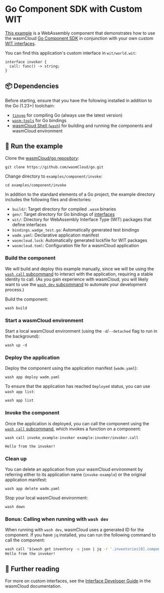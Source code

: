 # Go Component SDK with Custom WIT

[This example](https://github.com/wasmCloud/go/tree/main/examples/component/invoke) is a WebAssembly component that demonstrates how to
use the wasmCloud [Go Component SDK](https://github.com/wasmCloud/go/tree/main/component) in conjunction with your own custom [WIT interfaces](https://wasmcloud.com/docs/concepts/interfaces). 

You can find this application's custom interface in `wit/world.wit`:

```wit
interface invoker {
  call: func() -> string;
}
```

## 📦 Dependencies

Before starting, ensure that you have the following installed in addition to the Go (1.23+) toolchain:

- [`tinygo`](https://tinygo.org/getting-started/install/) for compiling Go (always use the latest version)
- [`wasm-tools`](https://github.com/bytecodealliance/wasm-tools#installation) for Go bindings
- [wasmCloud Shell (`wash`)](https://wasmcloud.com/docs/installation) for building and running the components and wasmCloud environment

## 👟 Run the example

Clone the [wasmCloud/go repository](https://github.com/wasmcloud/go): 

```shell
git clone https://github.com/wasmCloud/go.git
```

Change directory to `examples/component/invoke`:

```shell
cd examples/component/invoke
```

In addition to the standard elements of a Go project, the example directory includes the following files and directories:

- `build/`: Target directory for compiled `.wasm` binaries
- `gen/`: Target directory for Go bindings of [interfaces](https://wasmcloud.com/docs/concepts/interfaces)
- `wit/`: Directory for WebAssembly Interface Type (WIT) packages that define interfaces
- `bindings.wadge_test.go`: Automatically generated test bindings
- `wadm.yaml`: Declarative application manifest
- `wasmcloud.lock`: Automatically generated lockfile for WIT packages
- `wasmcloud.toml`: Configuration file for a wasmCloud application

### Build the component

We will build and deploy this example manually, since we will be using the [`wash call` subcommand](https://wasmcloud.com/docs/cli/wash#wash-call) to interact with the application, requiring a stable identity to call. (As you gain experience with wasmCloud, you will likely want to use the [`wash dev` subcommand](https://wasmcloud.com/docs/cli/wash#wash-dev) to automate your development process.)

Build the component:

```shell
wash build
```

### Start a wasmCloud environment

Start a local wasmCloud environment (using the `-d`/`--detached` flag to run in the background):

```shell
wash up -d
```

### Deploy the application

Deploy the component using the application manifest (`wadm.yaml`):

```shell
wash app deploy wadm.yaml
```

To ensure that the application has reached `Deployed` status, you can use `wash app list`:

```shell
wash app list
```

### Invoke the component

Once the application is deployed, you can call the component using the [`wash call` subcommand](https://wasmcloud.com/docs/cli/wash#wash-call), which invokes a function on a component:

```shell
wash call invoke_example-invoker example:invoker/invoker.call
```
```text
Hello from the invoker!
```

### Clean up

You can delete an application from your wasmCloud environment by referring either to its application name (`invoke-example`) or the original application manifest:

```shell
wash app delete wadm.yaml
```

Stop your local wasmCloud environment:

```shell
wash down
```

### Bonus: Calling when running with `wash dev`

When running with `wash dev`, wasmCloud uses a generated ID for the component. If you have `jq` installed,
you can run the following command to call the component:

```bash
wash call "$(wash get inventory -o json | jq -r '.inventories[0].components[0].id')" example:invoker/invoker.call
Hello from the invoker!
```

## 📖 Further reading

For more on custom interfaces, see the [Interface Developer Guide](https://wasmcloud.com/docs/developer/interfaces/creating-an-interface) in the wasmCloud documentation. 

